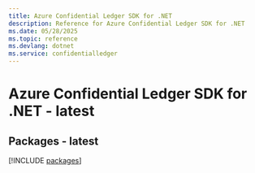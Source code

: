 ```yaml
---
title: Azure Confidential Ledger SDK for .NET
description: Reference for Azure Confidential Ledger SDK for .NET
ms.date: 05/28/2025
ms.topic: reference
ms.devlang: dotnet
ms.service: confidentialledger
---
```

# Azure Confidential Ledger SDK for .NET - latest
## Packages - latest
[!INCLUDE [packages](confidential-ledger-index.md)]